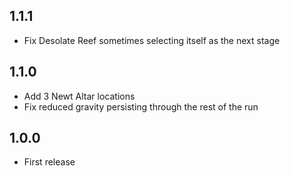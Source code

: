 ## 1.1.1
* Fix Desolate Reef sometimes selecting itself as the next stage

## 1.1.0
* Add 3 Newt Altar locations
* Fix reduced gravity persisting through the rest of the run

## 1.0.0
* First release
